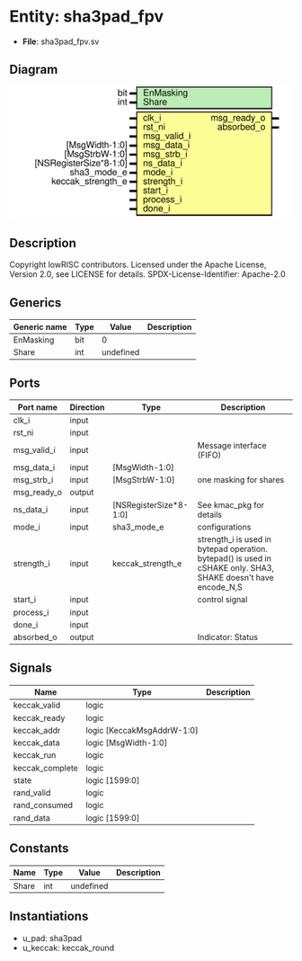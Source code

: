 # Entity: sha3pad_fpv

- **File**: sha3pad_fpv.sv
## Diagram

![Diagram](sha3pad_fpv.svg "Diagram")
## Description

 Copyright lowRISC contributors.
 Licensed under the Apache License, Version 2.0, see LICENSE for details.
 SPDX-License-Identifier: Apache-2.0


## Generics

| Generic name | Type | Value     | Description |
| ------------ | ---- | --------- | ----------- |
| EnMasking    | bit  | 0         |             |
| Share        | int  | undefined |             |
## Ports

| Port name   | Direction | Type                   | Description                                                                                                      |
| ----------- | --------- | ---------------------- | ---------------------------------------------------------------------------------------------------------------- |
| clk_i       | input     |                        |                                                                                                                  |
| rst_ni      | input     |                        |                                                                                                                  |
| msg_valid_i | input     |                        |  Message interface (FIFO)                                                                                        |
| msg_data_i  | input     | [MsgWidth-1:0]         |                                                                                                                  |
| msg_strb_i  | input     | [MsgStrbW-1:0]         | one masking for shares                                                                                           |
| msg_ready_o | output    |                        |                                                                                                                  |
| ns_data_i   | input     | [NSRegisterSize*8-1:0] | See kmac_pkg for details                                                                                         |
| mode_i      | input     | sha3_mode_e            |  configurations                                                                                                  |
| strength_i  | input     | keccak_strength_e      |  strength_i is used in bytepad operation. bytepad() is used in cSHAKE only. SHA3, SHAKE doesn't have encode_N,S  |
| start_i     | input     |                        |  control signal                                                                                                  |
| process_i   | input     |                        |                                                                                                                  |
| done_i      | input     |                        |                                                                                                                  |
| absorbed_o  | output    |                        |  Indicator: Status                                                                                               |
## Signals

| Name            | Type                       | Description |
| --------------- | -------------------------- | ----------- |
| keccak_valid    | logic                      |             |
| keccak_ready    | logic                      |             |
| keccak_addr     | logic [KeccakMsgAddrW-1:0] |             |
| keccak_data     | logic [MsgWidth-1:0]       |             |
| keccak_run      | logic                      |             |
| keccak_complete | logic                      |             |
| state           | logic [1599:0]             |             |
| rand_valid      | logic                      |             |
| rand_consumed   | logic                      |             |
| rand_data       | logic [1599:0]             |             |
## Constants

| Name  | Type | Value     | Description |
| ----- | ---- | --------- | ----------- |
| Share | int  | undefined |             |
## Instantiations

- u_pad: sha3pad
- u_keccak: keccak_round
